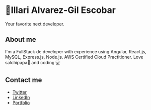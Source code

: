 # 💫Illari Alvarez-Gil Escobar

Your favorite next developer.

## About me

I'm a FullStack de developer with experience using Angular, React.js, MySQL, Express.js, Node.js. AWS Certified Cloud Practitioner. Love salchipapa🍟 and coding 💻

## Contact me

* [Twitter](https://twitter.com/IllariAlvarezG)
* [LinkedIn](https://www.linkedin.com/in/illari-alvarez-gil-escobar/)
* [Portfolio](https://illaris-portfolio.webflow.io/)

